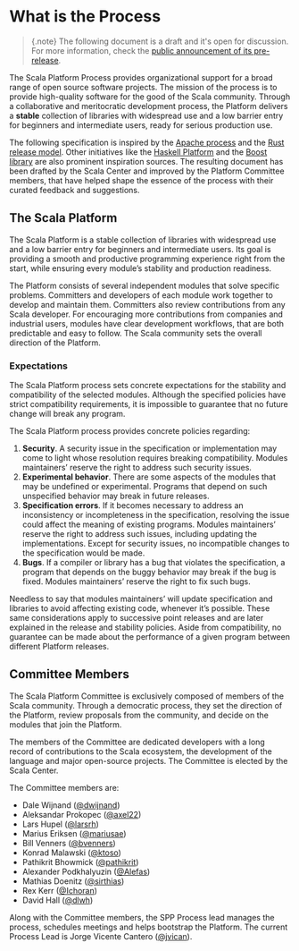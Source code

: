 # What is the Process

> {.note}
> The following document is a draft and it's open for discussion. For
> more information, check the [public announcement of its pre-release](https://internals.scala-lang.org/t/early-release-of-the-scala-platform-process/95).

The Scala Platform Process provides organizational support for a broad
range of open source software projects. The mission of the process is to
provide high-quality software for the good of the Scala community.
Through a collaborative and meritocratic development process, the
Platform delivers a **stable** collection of libraries with widespread
use and a low barrier entry for beginners and intermediate users, ready
for serious production use.

The following specification is inspired by the
[Apache process](http://incubator.apache.org/index.html) and the
[Rust release model](https://blog.rust-lang.org/2014/12/12/1.0-Timeline.html).
Other initiatives like the [Haskell Platform](https://www.haskell.org/platform/) and the
[Boost library](http://www.boost.org/) are also prominent inspiration sources. The resulting
document has been drafted by the Scala Center and improved by the Platform
Committee members, that have helped shape the essence of the process
with their curated feedback and suggestions.

## The Scala Platform

The Scala Platform is a stable collection of libraries with widespread
use and a low barrier entry for beginners and intermediate users. Its
goal is providing a smooth and productive programming experience right
from the start, while ensuring every module’s stability and production
readiness.

The Platform consists of several independent modules that solve specific
problems. Committers and developers of each module work together to
develop and maintain them. Committers also review contributions from any
Scala developer. For encouraging more contributions from companies and
industrial users, modules have clear development workflows, that are
both predictable and easy to follow. The Scala community sets the overall
direction of the Platform.

### Expectations

The Scala Platform process sets concrete expectations for the stability
and compatibility of the selected modules. Although the specified
policies have strict compatibility requirements, it is impossible to
guarantee that no future change will break any program.

The Scala Platform process provides concrete policies regarding:

1.  **Security**. A security issue in the specification or
    implementation may come to light whose resolution requires
    breaking compatibility. Modules maintainers’ reserve the right to
    address such security issues.
2.  **Experimental behavior**. There are some aspects of the modules
    that may be undefined or experimental. Programs that depend on
    such unspecified behavior may break in future releases.
3.  **Specification errors**. If it becomes necessary to address an
    inconsistency or incompleteness in the specification, resolving
    the issue could affect the meaning of existing programs. Modules
    maintainers’ reserve the right to address such issues, including
    updating the implementations. Except for security issues, no
    incompatible changes to the specification would be made.
4.  **Bugs**. If a compiler or library has a bug that violates the
    specification, a program that depends on the buggy behavior may
    break if the bug is fixed. Modules maintainers’ reserve the right
    to fix such bugs.

Needless to say that modules maintainers’ will update specification and
libraries to avoid affecting existing code, whenever it’s possible.
These same considerations apply to successive point releases and are
later explained in the release and stability policies. Aside from
compatibility, no guarantee can be made about the performance of a given
program between different Platform releases.

## Committee Members

The Scala Platform Committee is exclusively composed of members of the Scala community.
Through a democratic process, they set the direction of the Platform, review
proposals from the community, and decide on the modules that join the Platform.

The members of the Committee are dedicated developers with a long record of
contributions to the Scala ecosystem, the development of the language and major
open-source projects. The Committee is elected by the Scala Center.

The Committee members are:

-   Dale Wijnand ([@dwijnand](https://github.com/dwijnand))
-   Aleksandar Prokopec ([@axel22](https://github.com/axel22))
-   Lars Hupel ([@larsrh](https://github.com/larsrh))
-   Marius Eriksen ([@mariusae](https://github.com/mariusae))
-   Bill Venners ([@bvenners](https://github.com/bvenners))
-   Konrad Malawski ([@ktoso](https://github.com/ktoso))
-   Pathikrit Bhowmick ([@pathikrit](https://github.com/pathikrit))
-   Alexander Podkhalyuzin ([@Alefas](https://github.com/Alefas))
-   Mathias Doenitz ([@sirthias](https://github.com/sirthias))
-   Rex Kerr ([@Ichoran](https://github.com/Ichoran))
-   David Hall ([@dlwh](https://github.com/dlwh))

Along with the Committee members, the SPP Process lead manages the process,
schedules meetings and helps bootstrap the Platform. The current Process Lead
is Jorge Vicente Cantero ([@jvican](https://github.com/jvican)).
